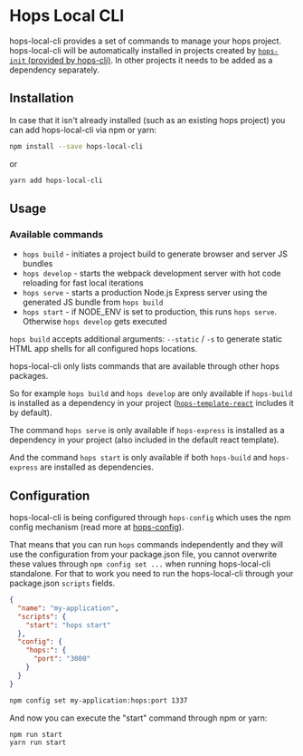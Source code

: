 # Hops Local CLI

hops-local-cli provides a set of commands to manage your hops project.
hops-local-cli will be automatically installed in projects created by [`hops-init` (provided by hops-cli)](https://github.com/xing/hops/tree/master/packages/cli). In other projects it needs to be added as a dependency separately.


## Installation

In case that it isn't already installed (such as an existing hops project) you can add hops-local-cli via npm or yarn:
```bash
npm install --save hops-local-cli
```
or
```bash
yarn add hops-local-cli
```


## Usage
### Available commands

- `hops build` - initiates a project build to generate browser and server JS bundles
- `hops develop` - starts the webpack development server with hot code reloading for fast local iterations
- `hops serve` - starts a production Node.js Express server using the generated JS bundle from `hops build`
- `hops start` - if NODE_ENV is set to production, this runs `hops serve`. Otherwise `hops develop` gets executed

`hops build` accepts additional arguments: `--static` / `-s` to generate static HTML app shells for all configured hops locations.

hops-local-cli only lists commands that are available through other hops packages.

So for example `hops build` and `hops develop` are only available if `hops-build` is installed as a dependency in your project ([`hops-template-react`](https://github.com/xing/hops/tree/master/packages/template-react) includes it by default).

The command `hops serve` is only available if `hops-express` is installed as a dependency in your project (also included in the default react template).

And the command `hops start` is only available if both `hops-build` and `hops-express` are installed as dependencies.


## Configuration

hops-local-cli is being configured through `hops-config` which uses the npm config mechanism (read more at [hops-config](https://github.com/xing/hops/tree/master/packages/config)).

That means that you can run `hops` commands independently and they will use the configuration from your package.json file, you cannot overwrite these values through `npm config set ...` when running hops-local-cli standalone. For that to work you need to run the hops-local-cli through your package.json `scripts` fields.

```JSON
{
  "name": "my-application",
  "scripts": {
    "start": "hops start"
  },
  "config": {
    "hops:": {
      "port": "3000"
    }
  }
}
```
```bash
npm config set my-application:hops:port 1337
```

And now you can execute the "start" command through npm or yarn:
```bash
npm run start
yarn run start
```
